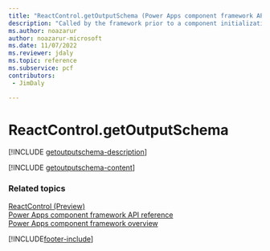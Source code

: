```yaml
---
title: "ReactControl.getOutputSchema (Power Apps component framework API reference) | MicrosoftDocs"
description: "Called by the framework prior to a component initialization in a react control. Returns an object schema based on nomenclature defined in manifest, for any output property of type object."
ms.author: noazarur
author: noazarur-microsoft
ms.date: 11/07/2022
ms.reviewer: jdaly
ms.topic: reference
ms.subservice: pcf
contributors:
 - JimDaly

---
```

# ReactControl.getOutputSchema

[!INCLUDE [getoutputschema-description](../control/includes/getoutputschema-description.md)]

<!-- 

Because this content should be the same as Standard.getOutputSchema, both topics will use this include 
so that the common content will exist in one place.
-->
[!INCLUDE [getoutputschema-content](../includes/getoutputschema-content.md)]


### Related topics

[ReactControl (Preview)](../react-control.md)<br/>
[Power Apps component framework API reference](../../reference/index.md)<br/>
[Power Apps component framework overview](../../overview.md)


[!INCLUDE[footer-include](../../../../includes/footer-banner.md)]